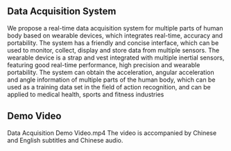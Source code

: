 ## Data Acquisition System
We propose a real-time data acquisition system for multiple parts of human body based on wearable devices, which integrates real-time, accuracy and portability. The system has a friendly and concise interface, which can be used to monitor, collect, display and store data from multiple sensors. The wearable device is a strap and vest integrated with multiple inertial sensors, featuring good real-time performance, high precision and wearable portability. The system can obtain the acceleration, angular acceleration and angle information of multiple parts of the human body, which can be used as a training data set in the field of action recognition, and can be applied to medical health, sports and fitness industries 
## Demo Video
Data Acquisition Demo Video.mp4
The video is accompanied by Chinese and English subtitles and Chinese audio.
